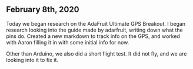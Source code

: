 ## February 8th, 2020
Today we began research on the AdaFruit Ultimate GPS Breakout. I began research looking into the guide made by adarfruit, writing down what the pins do. Created a new markdown to track info on the GPS, and worked with Aaron filling it in with some initial info for now.

Other than Arduino, we also did a short flight test. It did not fly, and we are looking into it to fix it.
